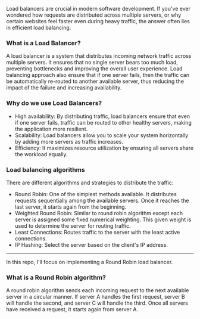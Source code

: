 Load balancers are crucial in modern software development. If you've ever wondered how requests are distributed across multiple servers, or why certain websites feel faster even during heavy traffic, the answer often lies in efficient load balancing.

### What is a Load Balancer?
A load balancer is a system that distributes incoming network traffic across multiple servers. It ensures that no single server bears too much load, preventing bottlenecks and improving the overall user experience. Load balancing approach also ensure that if one server fails, then the traffic can be automatically re-routed to another available server, thus reducing the impact of the failure and increasing availability.

### Why do we use Load Balancers?
- High availability: By distributing traffic, load balancers ensure that even if one server fails, traffic can be routed to other healthy servers, making the application more resilient.
- Scalability: Load balancers allow you to scale your system horizontally by adding more servers as traffic increases.
- Efficiency: It maximizes resource utilization by ensuring all servers share the workload equally.

### Load balancing algorithms
There are different algorithms and strategies to distribute the traffic:
- Round Robin: One of the simplest methods available. It distributes requests sequentially among the available servers. Once it reaches the last server, it starts again from the beginning.
- Weighted Round Robin: Similar to round robin algorithm except each server is assigned some fixed numerical weighting. This given weight is used to determine the server for routing traffic.
- Least Connections: Routes traffic to the server with the least active connections.
- IP Hashing: Select the server based on the client's IP address.

---------------
In this repo, I'll focus on implementing a Round Robin load balancer.

### What is a Round Robin algorithm?
A round robin algorithm sends each incoming request to the next available server in a circular manner. If server A handles the first request, server B will handle the second, and server C will handle the third. Once all servers have received a request, it starts again from server A.